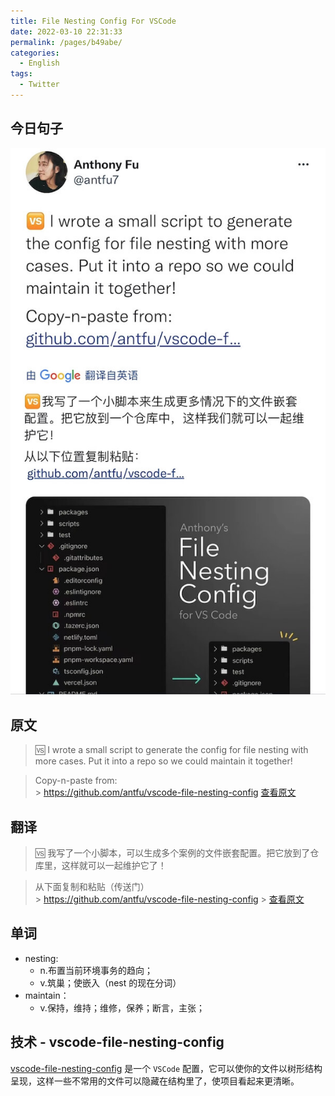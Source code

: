 ```yaml
---
title: File Nesting Config For VSCode
date: 2022-03-10 22:31:33
permalink: /pages/b49abe/
categories:
  - English
tags:
  - Twitter
---
```


## 今日句子

![今日Twitter](./images/file-nesting-config.jpeg)

## 原文

> 🆚 I wrote a small script to generate the config for file nesting with more cases. Put it into a repo so we could maintain it together!<br/>

> Copy-n-paste from:<br> > https://github.com/antfu/vscode-file-nesting-config [查看原文](https://twitter.com/antfu7/status/1500998466700382209)

## 翻译

> 🆚 我写了一个小脚本，可以生成多个案例的文件嵌套配置。把它放到了仓库里，这样就可以一起维护它了！<br/>

> 从下面复制和粘贴（传送门）<br> > https://github.com/antfu/vscode-file-nesting-config > [查看原文](https://twitter.com/antfu7/status/1500998466700382209)

## 单词

- nesting:
  - n.布置当前环境事务的趋向；
  - v.筑巢；使嵌入（nest 的现在分词）
- maintain：
  - v.保持，维持；维修，保养；断言，主张；

## 技术 - vscode-file-nesting-config

[vscode-file-nesting-config](https://github.com/antfu/vscode-file-nesting-config) 是一个 `VSCode` 配置，它可以使你的文件以树形结构呈现，这样一些不常用的文件可以隐藏在结构里了，使项目看起来更清晰。

